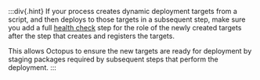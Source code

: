 :::div{.hint}
If your process creates dynamic deployment targets from a script, and then deploys to those targets in a subsequent step, make sure you add a full [health check](/docs/projects/built-in-step-templates/health-check) step for the role of the newly created targets after the step that creates and registers the targets.

This allows Octopus to ensure the new targets are ready for deployment by staging packages required by subsequent steps that perform the deployment.
:::